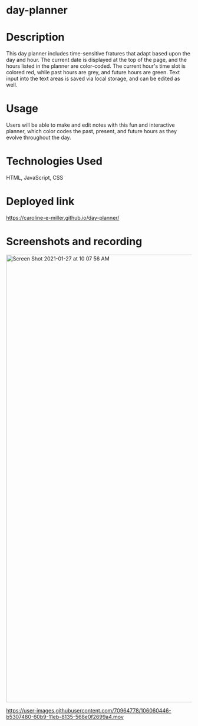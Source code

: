 # day-planner

# Description

This day planner includes time-sensitive fratures that adapt based upon the day and hour. The current date is displayed at the top of the page, and the hours listed in the planner are color-coded. The current hour's time slot is colored red, while past hours are grey, and future hours are green. Text input into the text areas is saved via local storage, and can be edited as well.

# Usage

Users will be able to make and edit notes with this fun and interactive planner, which color codes the past, present, and future hours as they evolve throughout the day. 

# Technologies Used

HTML, JavaScript, CSS

# Deployed link

https://caroline-e-miller.github.io/day-planner/

# Screenshots and recording

<img width="1215" alt="Screen Shot 2021-01-27 at 10 07 56 AM" src="https://user-images.githubusercontent.com/70964778/106060718-050f3b80-60ba-11eb-8e74-700bd950ae07.png">

https://user-images.githubusercontent.com/70964778/106060446-b5307480-60b9-11eb-8135-568e0f2699a4.mov

